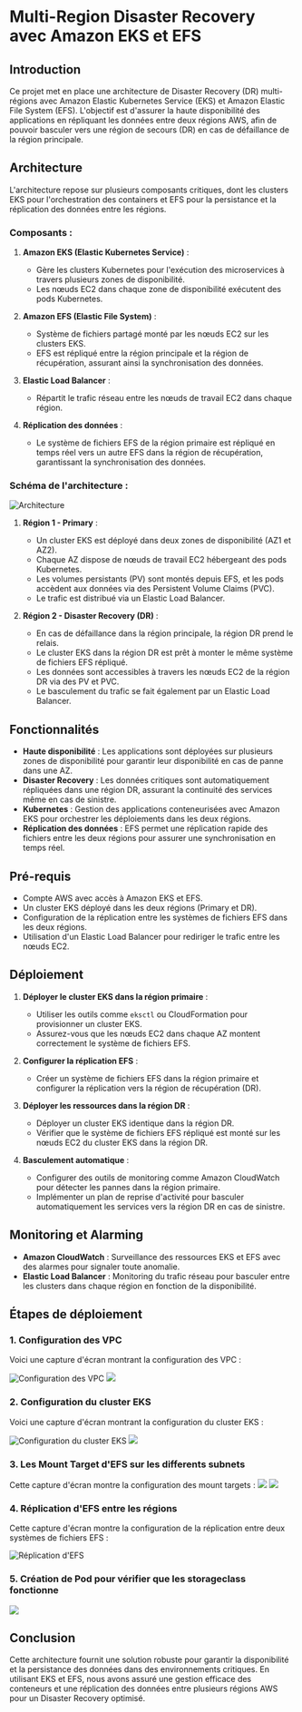 # Multi-Region Disaster Recovery avec Amazon EKS et EFS

## Introduction

Ce projet met en place une architecture de Disaster Recovery (DR) multi-régions avec Amazon Elastic Kubernetes Service (EKS) et Amazon Elastic File System (EFS). L'objectif est d'assurer la haute disponibilité des applications en répliquant les données entre deux régions AWS, afin de pouvoir basculer vers une région de secours (DR) en cas de défaillance de la région principale.

## Architecture

L'architecture repose sur plusieurs composants critiques, dont les clusters EKS pour l'orchestration des containers et EFS pour la persistance et la réplication des données entre les régions.

### Composants :
1. **Amazon EKS (Elastic Kubernetes Service)** :
   - Gère les clusters Kubernetes pour l'exécution des microservices à travers plusieurs zones de disponibilité.
   - Les nœuds EC2 dans chaque zone de disponibilité exécutent des pods Kubernetes.

2. **Amazon EFS (Elastic File System)** :
   - Système de fichiers partagé monté par les nœuds EC2 sur les clusters EKS.
   - EFS est répliqué entre la région principale et la région de récupération, assurant ainsi la synchronisation des données.

3. **Elastic Load Balancer** :
   - Répartit le trafic réseau entre les nœuds de travail EC2 dans chaque région.

4. **Réplication des données** :
   - Le système de fichiers EFS de la région primaire est répliqué en temps réel vers un autre EFS dans la région de récupération, garantissant la synchronisation des données.

### Schéma de l'architecture :

![Architecture](./multi-region-disaster-recovery.jpg)

1. **Région 1 - Primary** :
   - Un cluster EKS est déployé dans deux zones de disponibilité (AZ1 et AZ2).
   - Chaque AZ dispose de nœuds de travail EC2 hébergeant des pods Kubernetes.
   - Les volumes persistants (PV) sont montés depuis EFS, et les pods accèdent aux données via des Persistent Volume Claims (PVC).
   - Le trafic est distribué via un Elastic Load Balancer.

2. **Région 2 - Disaster Recovery (DR)** :
   - En cas de défaillance dans la région principale, la région DR prend le relais.
   - Le cluster EKS dans la région DR est prêt à monter le même système de fichiers EFS répliqué.
   - Les données sont accessibles à travers les nœuds EC2 de la région DR via des PV et PVC.
   - Le basculement du trafic se fait également par un Elastic Load Balancer.

## Fonctionnalités

- **Haute disponibilité** : Les applications sont déployées sur plusieurs zones de disponibilité pour garantir leur disponibilité en cas de panne dans une AZ.
- **Disaster Recovery** : Les données critiques sont automatiquement répliquées dans une région DR, assurant la continuité des services même en cas de sinistre.
- **Kubernetes** : Gestion des applications conteneurisées avec Amazon EKS pour orchestrer les déploiements dans les deux régions.
- **Réplication des données** : EFS permet une réplication rapide des fichiers entre les deux régions pour assurer une synchronisation en temps réel.

## Pré-requis

- Compte AWS avec accès à Amazon EKS et EFS.
- Un cluster EKS déployé dans les deux régions (Primary et DR).
- Configuration de la réplication entre les systèmes de fichiers EFS dans les deux régions.
- Utilisation d'un Elastic Load Balancer pour rediriger le trafic entre les nœuds EC2.

## Déploiement

1. **Déployer le cluster EKS dans la région primaire** :
   - Utiliser les outils comme `eksctl` ou CloudFormation pour provisionner un cluster EKS.
   - Assurez-vous que les nœuds EC2 dans chaque AZ montent correctement le système de fichiers EFS.

2. **Configurer la réplication EFS** :
   - Créer un système de fichiers EFS dans la région primaire et configurer la réplication vers la région de récupération (DR).

3. **Déployer les ressources dans la région DR** :
   - Déployer un cluster EKS identique dans la région DR.
   - Vérifier que le système de fichiers EFS répliqué est monté sur les nœuds EC2 du cluster EKS dans la région DR.

4. **Basculement automatique** :
   - Configurer des outils de monitoring comme Amazon CloudWatch pour détecter les pannes dans la région primaire.
   - Implémenter un plan de reprise d'activité pour basculer automatiquement les services vers la région DR en cas de sinistre.

## Monitoring et Alarming

- **Amazon CloudWatch** : Surveillance des ressources EKS et EFS avec des alarmes pour signaler toute anomalie.
- **Elastic Load Balancer** : Monitoring du trafic réseau pour basculer entre les clusters dans chaque région en fonction de la disponibilité.



## Étapes de déploiement

### 1. Configuration des VPC

Voici une capture d'écran montrant la configuration des VPC :

![Configuration des VPC](images/primary-vpc.png)
![](images/backup-vpc-main.png)


### 2. Configuration du cluster EKS

Voici une capture d'écran montrant la configuration du cluster EKS :

![Configuration du cluster EKS](images/primary-eks.png)
![](images/backup-eks.png)

### 3. Les Mount Target d'EFS sur les differents subnets

Cette capture d'écran montre la configuration des mount targets :
![](images/primary-efs-mount-target.png)
![](images/backup-efs-mount-target.png)


### 4. Réplication d'EFS entre les régions

Cette capture d'écran montre la configuration de la réplication entre deux systèmes de fichiers EFS :

![Réplication d'EFS](images/replication.png)

### 5. Création de Pod pour vérifier que les storageclass fonctionne
![](images/testing-with-pod.png)


## Conclusion

Cette architecture fournit une solution robuste pour garantir la disponibilité et la persistance des données dans des environnements critiques. En utilisant EKS et EFS, nous avons assuré une gestion efficace des conteneurs et une réplication des données entre plusieurs régions AWS pour un Disaster Recovery optimisé.
